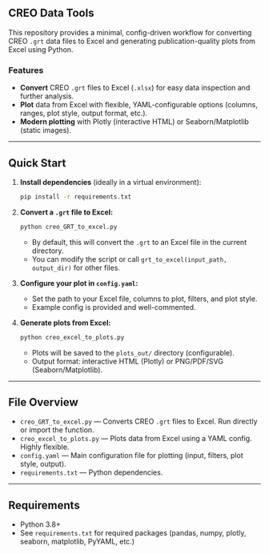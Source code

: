 ## CREO Data Tools

This repository provides a minimal, config-driven workflow for converting CREO `.grt` data files to Excel and generating publication-quality plots from Excel using Python. 

### Features
- **Convert** CREO `.grt` files to Excel (`.xlsx`) for easy data inspection and further analysis.
- **Plot** data from Excel with flexible, YAML-configurable options (columns, ranges, plot style, output format, etc.).
- **Modern plotting** with Plotly (interactive HTML) or Seaborn/Matplotlib (static images).

---

## Quick Start

1. **Install dependencies** (ideally in a virtual environment):
	```bash
	pip install -r requirements.txt
	```

2. **Convert a `.grt` file to Excel:**
	```bash
	python creo_GRT_to_excel.py
	```
	- By default, this will convert the `.grt` to an Excel file in the current directory.
	- You can modify the script or call `grt_to_excel(input_path, output_dir)` for other files.

3. **Configure your plot in `config.yaml`:**
	- Set the path to your Excel file, columns to plot, filters, and plot style.
	- Example config is provided and well-commented.

4. **Generate plots from Excel:**
	```bash
	python creo_excel_to_plots.py
	```
	- Plots will be saved to the `plots_out/` directory (configurable).
	- Output format: interactive HTML (Plotly) or PNG/PDF/SVG (Seaborn/Matplotlib).

---

## File Overview

- `creo_GRT_to_excel.py` — Converts CREO `.grt` files to Excel. Run directly or import the function.
- `creo_excel_to_plots.py` — Plots data from Excel using a YAML config. Highly flexible.
- `config.yaml` — Main configuration file for plotting (input, filters, plot style, output).
- `requirements.txt` — Python dependencies.
---


## Requirements

- Python 3.8+
- See `requirements.txt` for required packages (pandas, numpy, plotly, seaborn, matplotlib, PyYAML, etc.)

